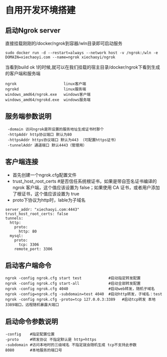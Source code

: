 # 自用开发环境搭建
## 启动Ngrok server
直接挂载刚刚的/docker/ngrok到容器/wln目录即可启动服务
```linux
sudo docker run -d --restart=always --network host -v /ngrok:/wln -e DOMAIN=xiechaoyi.com --name=ngrok xiechaoyi/ngrok
```
当看到build ok !的时候,就可以在我们挂载的宿主目录/docker/ngrok下看到生成的客户端和服务端
```
ngrok                     linux客户端
ngrokd                    linux服务端
windows_amd64/ngrok.exe   windows客户端
windows_amd64/ngrokd.exe  windows服务端
```

## 服务端参数说明
```
 -domain 访问ngrok是所设置的服务地址生成证书时那个
 -httpAddr http协议端口 默认为80
 -httpsAddr https协议端口 默认为443 （可配置https证书）
 -tunnelAddr 通道端口 默认4443（管理用）
```

## 客户端连接
* 首先创建一个ngrok.cfg配置文件
* trust_host_root_certs #是否信任系统根证书，如果是带自签名证书编译的 ngrok 客户端，这个值应该设置为 false；如果使用 CA 证书，或者用户添加了根证书，这个值应该设置为 true
* proto下协议为http时，lable为子域名
```
server_addr: "xiechaoyi.com:4443"
trust_host_root_certs: false
tunnels:
  http:
    proto:
      http: 80
  mysql:
    proto:
      tcp: 3306
    remote_port: 3306
```

## 启动客户端命令
```
ngrok -config ngrok.cfg start test            #启动指定转发配置
ngrok -config ngrok.cfg start-all             #启动全部转发配置
ngrok -config ngrok.cfg 4040                  #启动web转发，随机子域名
ngrok -config=ngrok.cfg -subdomain=test 4040  #启动http转发，子域名：test
ngrok -config ngrok.cfg -proto=tcp 127.0.0.3:3389   #启动tcp转发 本地3389端口，远程随机暴露大端口
```
## 启动命令参数说明
```
-config    #指定配置位置
-proto     #转发协议 不指定默认是 http+https
-subdomain #访问本地时的三级域名 不指定就会随机生成 tcp不支持此参数
8080       #本地服务的端口号
```
